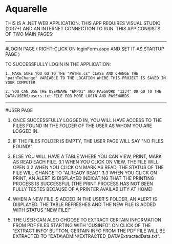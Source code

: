 # Aquarelle
THIS IS A .NET WEB APPLICATION.
THIS APP REQUIRES VISUAL STUDIO (2017+) AND AN INTERNET CONNECTION TO RUN.
THIS APP CONSISTS OF TWO MAIN PAGES:

-------------------------------------------------------------------------------------------------------------------------------------------------------  
#LOGIN PAGE ( RIGHT-CLICK ON loginForm.aspx AND SET IT AS STARTUP PAGE )

TO SUCCESSFULLY LOGIN IN THE APPLICATION:

    1. MAKE SURE YOU GO TO THE "PATHS.cs" CLASS AND CHANGE THE "pathToChange" VARIABLE TO THE LOCATION WHERE THIS PROJECT IS SAVED IN YOUR COMPUTER
    
    2. YOU CAN USE THE USERNAME "EMP01" AND PASSWORD "1234" OR GO TO THE DATA/USERS/users.txt FILE FOR MORE LOGIN AND PASSWORDS
    
-------------------------------------------------------------------------------------------------------------------------------------------------------    
    
#USER PAGE

  1. ONCE SUCCESSFULLY LOGGED IN, YOU WILL HAVE ACCESS TO THE FILES FOUND IN THE FOLDER OF THE USER AS WHOM YOU ARE LOGGED IN.
  
  2. IF THE FILES FOLDER IS EMPTY, THE USER PAGE WILL SAY "NO FILES FOUND!"
  
  3. ELSE YOU WILL HAVE A TABLE WHERE YOU CAN VIEW, PRINT, MARK AS READ EACH FILE.
    3.1 WHEN YOU CLICK ON VIEW, THE FILE WILL OPEN
    3.2 WHEN YOU CLICK ON MARK AS READ, THE STATUS OF THE FILE WILL CHANGE TO "ALREADY READ"
    3.3 WHEN YOU CLICK ON PRINT, AN ALERT IS DISPLAYED INDICATING THAT THE PRINTING PROCESS IS SUCCESSFUL (THE PRINT PROCESS HAS NOT BEEN FULLY TESTES BECAUSE OF A PRINTER AVAILABILITY AT HOME)
  
  4. WHEN A NEW FILE IS ADDED IN THE USER'S FOLDER, AN ALERT IS DISPLAYED. THE TABLE REFRESHES AND THE NEW FILE IS ADDED WITH STATUS "NEW FILE!"

  5. THE USER CAN ALSO CHOOSE TO EXTRACT CERTAIN INFORMATION FROM PDF FILES STARTING WITH 'CUSINFO'. ON CLICK OF THE 'EXTRACT INFO' BUTTON, CERTAIN INFO FROM THE PDF FILE WILL BE EXTRACTED TO "DATA\ADMIN\EXTRACTED_DATA\ExtractedData.txt".
